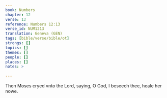 ```yaml
---
book: Numbers
chapter: 12
verse: 13
reference: Numbers 12:13
verse_id: NUM1213
translation: Geneva (GEN)
tags: [bible/verse/bible/ot]
strongs: []
topics: []
themes: []
people: []
places: []
notes: >
  
---
```


Then Moses cryed vnto the Lord, saying, O God, I beseech thee, heale her nowe.
